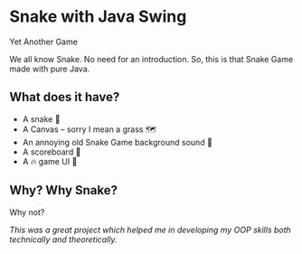 # Snake with Java Swing

Yet Another Game

We all know Snake. No need for an introduction. So, this is that Snake Game made with pure Java.

## What does it have?
* A snake 🐍
*	A Canvas – sorry I mean a grass 🗺
*	An annoying old Snake Game background sound 🎵
*	A scoreboard 💯
*	A 🔥 game UI 👀

## Why? Why Snake?

Why not?

*This was a great project which helped me in developing my OOP skills both technically and theoretically.*
